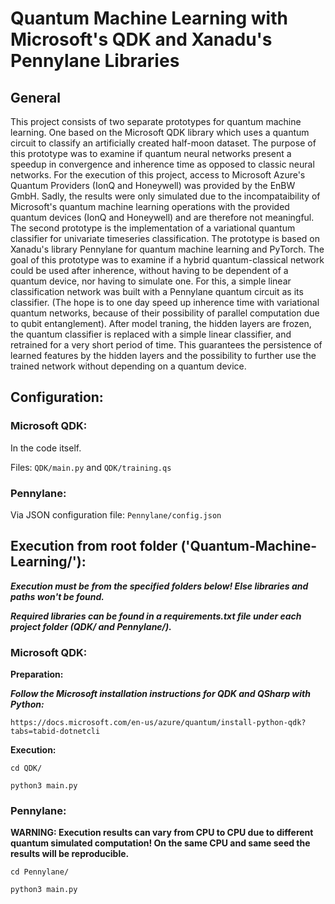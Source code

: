 # Quantum Machine Learning with Microsoft's QDK and Xanadu's Pennylane Libraries

## General

This project consists of two separate prototypes for quantum machine learning. One based on the Microsoft QDK library which uses a quantum circuit to classify an artificially created half-moon dataset. The purpose of this prototype was to examine if quantum neural networks present a speedup in convergence and inherence time as opposed to classic neural networks. For the execution of this project, access to Microsoft Azure's Quantum Providers (IonQ and Honeywell) was provided by the EnBW GmbH. Sadly, the results were only simulated due to the incompataibility of Microsoft's quantum machine learning operations with the provided quantum devices (IonQ and Honeywell) and are therefore not meaningful.
The second prototype is the implementation of a variational quantum classifier for univariate timeseries classification. The prototype is based on Xanadu's library Pennylane for quantum machine learning and PyTorch. The goal of this prototype was to examine if a hybrid quantum-classical network could be used after inherence, without having to be dependent of a quantum device, nor having to simulate one. For this, a simple linear classification network was built with a Pennylane quantum circuit as its classifier. (The hope is to one day speed up inherence time with variational quantum networks, because of their possibility of parallel computation due to qubit entanglement). After model traning, the hidden layers are frozen, the quantum classifier is replaced with a simple linear classifier, and retrained for a very short period of time. This guarantees the persistence of learned features by the hidden layers and the possibility to further use the trained network without depending on a quantum device.

## Configuration:

### Microsoft QDK:

In the code itself.

Files: ``QDK/main.py`` and ``QDK/training.qs``

### Pennylane:

Via JSON configuration file: ``Pennylane/config.json``

## Execution from root folder ('Quantum-Machine-Learning/'):

***Execution must be from the specified folders below! Else libraries and paths won't be found.***

***Required libraries can be found in a requirements.txt file under each project folder (QDK/ and Pennylane/).***

### Microsoft QDK:

**Preparation:**

***Follow the Microsoft installation instructions for QDK and QSharp with Python:***

``https://docs.microsoft.com/en-us/azure/quantum/install-python-qdk?tabs=tabid-dotnetcli``

**Execution:**

``cd QDK/``

``python3 main.py``

### Pennylane:

**WARNING: Execution results can vary from CPU to CPU due to different quantum simulated computation! On the same CPU and same seed the results will be reproducible.**

``cd Pennylane/``

``python3 main.py``
